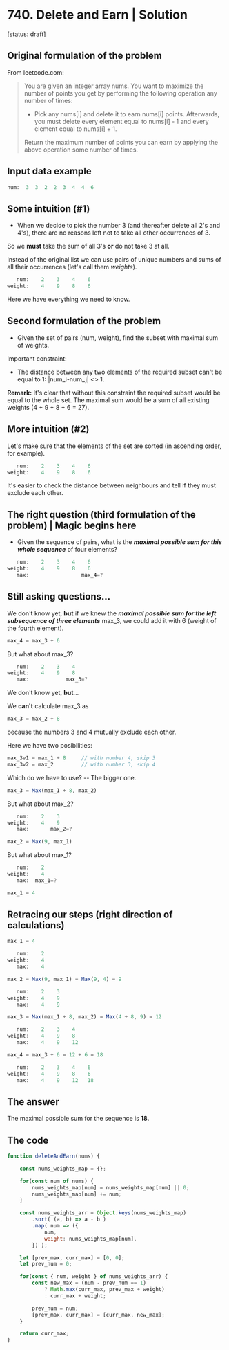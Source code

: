 # 740. Delete and Earn | Solution

[status: draft]


## Original formulation of the problem

From leetcode.com:

> You are given an integer array nums. You want to maximize the number of points you get by performing the following operation any number of times:
> 
> * Pick any nums[i] and delete it to earn nums[i] points. Afterwards, you must delete every element equal to nums[i] - 1 and every element equal to nums[i] + 1.
> 
> Return the maximum number of points you can earn by applying the above operation some number of times.


## Input data example

```js
num:  3  3  2  2  3  4  4  6
```


## Some intuition (#1)

* When we decide to pick the number 3 (and thereafter delete all 2's and 4's), there are no reasons left not to take all other occurrences of 3.

So we __must__ take the sum of all 3's __or__ do not take 3 at all.

Instead of the original list we can use pairs of unique numbers and sums of all their occurrences (let's call them _weights_).

```js
   num:    2    3    4    6
weight:    4    9    8    6
```

Here we have everything we need to know.


## Second formulation of the problem

* Given the set of pairs (num, weight), find the subset with maximal sum of weights.

Important constraint:

* The distance between any two elements of the required subset can't be equal to 1: |num_i-num_j| <> 1.

__Remark:__ It's clear that without this constraint the required subset would be equal to the whole set. The maximal sum would be a sum of all existing weights (4 + 9 + 8 + 6 = 27).


## More intuition (#2)

Let's make sure that the elements of the set are sorted (in ascending order, for example).

```js
   num:    2    3    4    6
weight:    4    9    8    6
```

It's easier to check the distance between neighbours and tell if they must exclude each other.


## The right question (third formulation of the problem) | Magic begins here

* Given the sequence of pairs, what is the ___maximal possible sum for this whole sequence___ of four elements?

```js
   num:    2    3    4    6
weight:    4    9    8    6
   max:                 max_4=?
```


## Still asking questions...

We don't know yet, __but__ if we knew the ___maximal possible sum for the left subsequence of three elements___ max_3, we could add it with 6 (weight of the fourth element).


```js
max_4 = max_3 + 6
```

But what about max_3?

```js
   num:    2    3    4
weight:    4    9    8
   max:            max_3=?
```

We don't know yet, __but__...


We __can't__ calculate max_3 as


```js
max_3 = max_2 + 8
```

because the numbers 3 and 4 mutually exclude each other.


Here we have two posibilities:

```js
max_3v1 = max_1 + 8     // with number 4, skip 3
max_3v2 = max_2         // with number 3, skip 4
```

Which do we have to use? -- The bigger one.

```js
max_3 = Max(max_1 + 8, max_2)
```


But what about max_2?

```js
   num:    2    3
weight:    4    9
   max:       max_2=?
```

```js
max_2 = Max(9, max_1)
```



But what about max_1?

```js
   num:    2
weight:    4
   max:  max_1=?
```

```js
max_1 = 4
```


## Retracing our steps (right direction of calculations)

```js
max_1 = 4
```

```js
   num:    2
weight:    4
   max:    4
```



```js
max_2 = Max(9, max_1) = Max(9, 4) = 9
```

```js
   num:    2    3
weight:    4    9
   max:    4    9
```






```js
max_3 = Max(max_1 + 8, max_2) = Max(4 + 8, 9) = 12
```

```js
   num:    2    3    4
weight:    4    9    8
   max:    4    9    12
```






```js
max_4 = max_3 + 6 = 12 + 6 = 18
```

```js
   num:    2    3    4    6
weight:    4    9    8    6
   max:    4    9    12   18
```


## The answer

The maximal possible sum for the sequence is __18__.



## The code


```js
function deleteAndEarn(nums) {

    const nums_weights_map = {};

    for(const num of nums) {
        nums_weights_map[num] = nums_weights_map[num] || 0;
        nums_weights_map[num] += num;
    }

    const nums_weights_arr = Object.keys(nums_weights_map)
        .sort( (a, b) => a - b )
        .map( num => ({
            num,
            weight: nums_weights_map[num],
        }) );

    let [prev_max, curr_max] = [0, 0];
    let prev_num = 0;

    for(const { num, weight } of nums_weights_arr) {
        const new_max = (num - prev_num == 1)
            ? Math.max(curr_max, prev_max + weight)
            : curr_max + weight;

        prev_num = num;
        [prev_max, curr_max] = [curr_max, new_max];
    }

    return curr_max;
}
```



